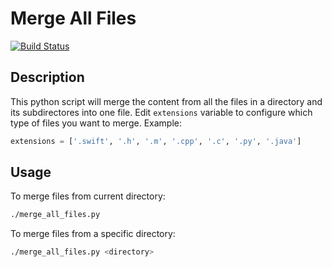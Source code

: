 # Merge All Files

[![Build Status](https://travis-ci.org/felipowsky/MergeAllFiles.svg?branch=master)](https://travis-ci.org/felipowsky/MergeAllFiles)

## Description
This python script will merge the content from all the files in a directory and its subdirectores into one file.
Edit `extensions` variable to configure which type of files you want to merge.
Example:
```python
extensions = ['.swift', '.h', '.m', '.cpp', '.c', '.py', '.java']
```

## Usage

To merge files from current directory:
```bash
./merge_all_files.py
```

To merge files from a specific directory:
```bash
./merge_all_files.py <directory>
```
